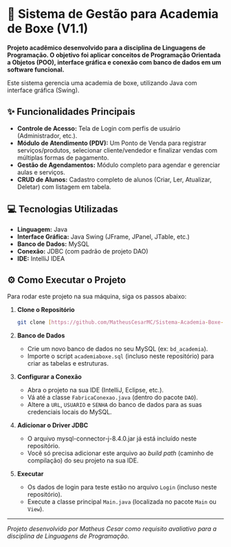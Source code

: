 # 🚀 Sistema de Gestão para Academia de Boxe (V1.1)

**Projeto acadêmico desenvolvido para a disciplina de Linguagens de Programação. O objetivo foi aplicar conceitos de Programação Orientada a Objetos (POO), interface gráfica e conexão com banco de dados em um software funcional.**

Este sistema gerencia uma academia de boxe, utilizando Java com interface gráfica (Swing).

## ✨ Funcionalidades Principais

* **Controle de Acesso:** Tela de Login com perfis de usuário (Administrador, etc.).
* **Módulo de Atendimento (PDV):** Um Ponto de Venda para registrar serviços/produtos, selecionar cliente/vendedor e finalizar vendas com múltiplas formas de pagamento.
* **Gestão de Agendamentos:** Módulo completo para agendar e gerenciar aulas e serviços.
* **CRUD de Alunos:** Cadastro completo de alunos (Criar, Ler, Atualizar, Deletar) com listagem em tabela.

## 💻 Tecnologias Utilizadas

* **Linguagem:** Java
* **Interface Gráfica:** Java Swing (JFrame, JPanel, JTable, etc.)
* **Banco de Dados:** MySQL
* **Conexão:** JDBC (com padrão de projeto DAO)
* **IDE:** IntelliJ IDEA

## ⚙️ Como Executar o Projeto

Para rodar este projeto na sua máquina, siga os passos abaixo:

1.  **Clone o Repositório**
    ```bash
    git clone [https://github.com/MatheusCesarMC/Sistema-Academia-Boxe-Java.git](https://github.com/MatheusCesarMC/Sistema-Academia-Boxe-Java.git)
    ```
2.  **Banco de Dados**
    * Crie um novo banco de dados no seu MySQL (ex: `bd_academia`).
    * Importe o script `academiaboxe.sql` (incluso neste repositório) para criar as tabelas e estruturas.

3.  **Configurar a Conexão**
    * Abra o projeto na sua IDE (IntelliJ, Eclipse, etc.).
    * Vá até a classe `FabricaConexao.java` (dentro do pacote `DAO`).
    * Altere a `URL`, `USUARIO` e `SENHA` do banco de dados para as suas credenciais locais do MySQL.

4. **Adicionar o Driver JDBC**
   * O arquivo mysql-connector-j-8.4.0.jar já está incluído neste repositório.
   * Você só precisa adicionar este arquivo ao *build path* (caminho de compilação) do seu projeto na sua IDE.

6.  **Executar**
    * Os dados de login para teste estão no arquivo `Login` (incluso neste repositório).
    * Execute a classe principal `Main.java` (localizada no pacote `Main` ou `View`).

---
*Projeto desenvolvido por Matheus Cesar como requisito avaliativo para a disciplina de Linguagens de Programação.*
